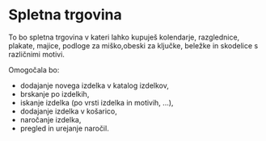 # Spletna trgovina
To bo spletna trgovina v kateri lahko kupuješ kolendarje, razglednice, plakate, majice, podloge za miško,obeski za ključke, beležke in skodelice s različnimi motivi.

Omogočala bo:

* dodajanje novega izdelka v katalog izdelkov,
* brskanje po izdelkih,
* iskanje izdelka (po vrsti izdelka in motivih, ...),
* dodajanje izdelka v košarico,
* naročanje izdelka,
* pregled in urejanje naročil.
